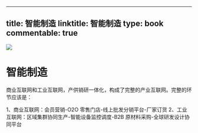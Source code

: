 
---
title: 智能制造
linktitle: 智能制造
type: book
commentable: true
---

![](https://assets.ng-tech.icu/item/202212251522800.png)

# 智能制造

商业互联网和工业互联网，产供销研一体化，构成了完整的产业互联网。完整的环节应该是：

1、商业互联网：会员营销-O2O 零售门店-线上批发分销平台-厂家订货
2、工业互联网：区域集群协同生产-智能设备监控调度-B2B 原材料采购-全球研发设计协同平台

    